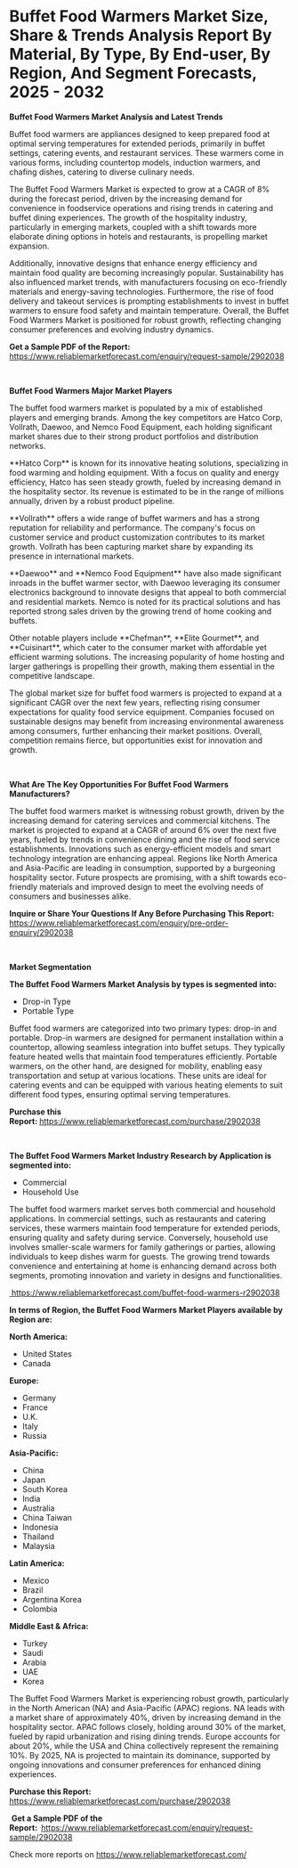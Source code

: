 <p><h1>Buffet Food Warmers Market Size, Share & Trends Analysis Report By Material, By Type, By End-user, By Region, And Segment Forecasts, 2025 - 2032</h1></p><p><strong>Buffet Food Warmers Market Analysis and Latest Trends</strong></p>
<p><p>Buffet food warmers are appliances designed to keep prepared food at optimal serving temperatures for extended periods, primarily in buffet settings, catering events, and restaurant services. These warmers come in various forms, including countertop models, induction warmers, and chafing dishes, catering to diverse culinary needs.</p><p>The Buffet Food Warmers Market is expected to grow at a CAGR of 8% during the forecast period, driven by the increasing demand for convenience in foodservice operations and rising trends in catering and buffet dining experiences. The growth of the hospitality industry, particularly in emerging markets, coupled with a shift towards more elaborate dining options in hotels and restaurants, is propelling market expansion. </p><p>Additionally, innovative designs that enhance energy efficiency and maintain food quality are becoming increasingly popular. Sustainability has also influenced market trends, with manufacturers focusing on eco-friendly materials and energy-saving technologies. Furthermore, the rise of food delivery and takeout services is prompting establishments to invest in buffet warmers to ensure food safety and maintain temperature. Overall, the Buffet Food Warmers Market is positioned for robust growth, reflecting changing consumer preferences and evolving industry dynamics.</p></p>
<p><strong>Get a Sample PDF of the Report:&nbsp;</strong> <a href="https://www.reliablemarketforecast.com/enquiry/request-sample/2902038?utm_campaign=3324&utm_medium=2&utm_source=Github&utm_content=ia&utm_term=11032025&utm_id=buffet-food-warmers">https://www.reliablemarketforecast.com/enquiry/request-sample/2902038</a></p>
<p>&nbsp;</p>
<p><strong>Buffet Food Warmers Major Market Players</strong></p>
<p><p>The buffet food warmers market is populated by a mix of established players and emerging brands. Among the key competitors are Hatco Corp, Vollrath, Daewoo, and Nemco Food Equipment, each holding significant market shares due to their strong product portfolios and distribution networks.</p><p>**Hatco Corp** is known for its innovative heating solutions, specializing in food warming and holding equipment. With a focus on quality and energy efficiency, Hatco has seen steady growth, fueled by increasing demand in the hospitality sector. Its revenue is estimated to be in the range of millions annually, driven by a robust product pipeline.</p><p>**Vollrath** offers a wide range of buffet warmers and has a strong reputation for reliability and performance. The company's focus on customer service and product customization contributes to its market growth. Vollrath has been capturing market share by expanding its presence in international markets.</p><p>**Daewoo** and **Nemco Food Equipment** have also made significant inroads in the buffet warmer sector, with Daewoo leveraging its consumer electronics background to innovate designs that appeal to both commercial and residential markets. Nemco is noted for its practical solutions and has reported strong sales driven by the growing trend of home cooking and buffets.</p><p>Other notable players include **Chefman**, **Elite Gourmet**, and **Cuisinart**, which cater to the consumer market with affordable yet efficient warming solutions. The increasing popularity of home hosting and larger gatherings is propelling their growth, making them essential in the competitive landscape.</p><p>The global market size for buffet food warmers is projected to expand at a significant CAGR over the next few years, reflecting rising consumer expectations for quality food service equipment. Companies focused on sustainable designs may benefit from increasing environmental awareness among consumers, further enhancing their market positions. Overall, competition remains fierce, but opportunities exist for innovation and growth.</p></p>
<p>&nbsp;</p>
<p><strong>What Are The Key Opportunities For Buffet Food Warmers Manufacturers?</strong></p>
<p><p>The buffet food warmers market is witnessing robust growth, driven by the increasing demand for catering services and commercial kitchens. The market is projected to expand at a CAGR of around 6% over the next five years, fueled by trends in convenience dining and the rise of food service establishments. Innovations such as energy-efficient models and smart technology integration are enhancing appeal. Regions like North America and Asia-Pacific are leading in consumption, supported by a burgeoning hospitality sector. Future prospects are promising, with a shift towards eco-friendly materials and improved design to meet the evolving needs of consumers and businesses alike.</p></p>
<p><strong>Inquire or Share Your Questions If Any Before Purchasing This Report:</strong> <a href="https://www.reliablemarketforecast.com/enquiry/pre-order-enquiry/2902038?utm_campaign=3324&utm_medium=2&utm_source=Github&utm_content=ia&utm_term=11032025&utm_id=buffet-food-warmers">https://www.reliablemarketforecast.com/enquiry/pre-order-enquiry/2902038</a></p>
<p>&nbsp;</p>
<p><strong>Market Segmentation</strong></p>
<p><strong>The Buffet Food Warmers Market Analysis by types is segmented into:</strong></p>
<p><ul><li>Drop-in Type</li><li>Portable Type</li></ul></p>
<p><p>Buffet food warmers are categorized into two primary types: drop-in and portable. Drop-in warmers are designed for permanent installation within a countertop, allowing seamless integration into buffet setups. They typically feature heated wells that maintain food temperatures efficiently. Portable warmers, on the other hand, are designed for mobility, enabling easy transportation and setup at various locations. These units are ideal for catering events and can be equipped with various heating elements to suit different food types, ensuring optimal serving temperatures.</p></p>
<p><strong>Purchase this Report:&nbsp;</strong><a href="https://www.reliablemarketforecast.com/purchase/2902038?utm_campaign=3324&utm_medium=2&utm_source=Github&utm_content=ia&utm_term=11032025&utm_id=buffet-food-warmers">https://www.reliablemarketforecast.com/purchase/2902038</a></p>
<p>&nbsp;</p>
<p><strong>The Buffet Food Warmers Market Industry Research by Application is segmented into:</strong></p>
<p><ul><li>Commercial</li><li>Household Use</li></ul></p>
<p><p>The buffet food warmers market serves both commercial and household applications. In commercial settings, such as restaurants and catering services, these warmers maintain food temperature for extended periods, ensuring quality and safety during service. Conversely, household use involves smaller-scale warmers for family gatherings or parties, allowing individuals to keep dishes warm for guests. The growing trend towards convenience and entertaining at home is enhancing demand across both segments, promoting innovation and variety in designs and functionalities.</p></p>
<p><a href="https://www.reliablemarketforecast.com/buffet-food-warmers-r2902038?utm_campaign=3324&utm_medium=2&utm_source=Github&utm_content=ia&utm_term=11032025&utm_id=buffet-food-warmers">&nbsp;https://www.reliablemarketforecast.com/buffet-food-warmers-r2902038</a></p>
<p><strong>In terms of Region, the Buffet Food Warmers Market Players available by Region are:</strong></p>
<p>
    <p> <strong> North America: </strong>
        <ul>
            <li>United States</li>
            <li>Canada</li>
        </ul>
        </p> 
    <p> <strong> Europe: </strong>
        <ul>
            <li>Germany</li>
            <li>France</li>
            <li>U.K.</li>
            <li>Italy</li>
            <li>Russia</li>
        </ul>
        </p> 
    <p> <strong> Asia-Pacific: </strong>
        <ul>
            <li>China</li>
            <li>Japan</li>
            <li>South Korea</li>
            <li>India</li>
            <li>Australia</li>
            <li>China Taiwan</li>
            <li>Indonesia</li>
            <li>Thailand</li>
            <li>Malaysia</li>
        </ul>
        </p> 
    <p> <strong> Latin America: </strong>
        <ul>
            <li>Mexico</li>
            <li>Brazil</li>
            <li>Argentina Korea</li>
            <li>Colombia</li>
        </ul>
        </p> 
    <p> <strong> Middle East & Africa: </strong>
        <ul>
            <li>Turkey</li>
            <li>Saudi</li>
            <li>Arabia</li>
            <li>UAE</li>
            <li>Korea</li>
        </ul>
    </p>
    </p>
<p><p>The Buffet Food Warmers Market is experiencing robust growth, particularly in the North American (NA) and Asia-Pacific (APAC) regions. NA leads with a market share of approximately 40%, driven by increasing demand in the hospitality sector. APAC follows closely, holding around 30% of the market, fueled by rapid urbanization and rising dining trends. Europe accounts for about 20%, while the USA and China collectively represent the remaining 10%. By 2025, NA is projected to maintain its dominance, supported by ongoing innovations and consumer preferences for enhanced dining experiences.</p></p>
<p><strong>Purchase this Report: </strong><a href="https://www.reliablemarketforecast.com/purchase/2902038?utm_campaign=3324&utm_medium=2&utm_source=Github&utm_content=ia&utm_term=11032025&utm_id=buffet-food-warmers">https://www.reliablemarketforecast.com/purchase/2902038</a></p>
<p>&nbsp;<strong>Get a Sample PDF of the Report:&nbsp;&nbsp;</strong><a href="https://www.reliablemarketforecast.com/enquiry/request-sample/2902038?utm_campaign=3324&utm_medium=2&utm_source=Github&utm_content=ia&utm_term=11032025&utm_id=buffet-food-warmers">https://www.reliablemarketforecast.com/enquiry/request-sample/2902038</a></p>
<p><strong></strong></p>
<p>Check more reports on <a href="https://www.reliablemarketforecast.com/?utm_campaign=3324&utm_medium=2&utm_source=Github&utm_content=ia&utm_term=11032025&utm_id=buffet-food-warmers">https://www.reliablemarketforecast.com/</a></p>